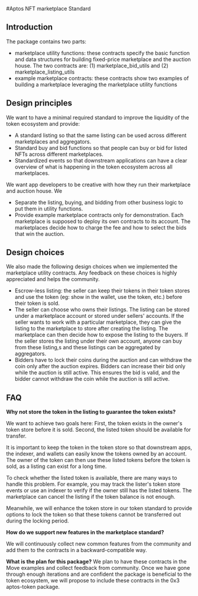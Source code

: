 #Aptos NFT marketplace Standard

Introduction
------------

The package contains two parts:

-   marketplace utility functions: these contracts specify the basic function and data structures for building fixed-price marketplace and the auction house. The two contracts are: (1) marketplace_bid_utils and (2) marketplace_listing_utils
-   example marketplace contracts: these contracts show two examples of building a marketplace leveraging the marketplace utility functions

Design principles
-----------------

We want to have a minimal required standard to improve the liquidity of the token ecosystem and provide:

-   A standard listing so that the same listing can be used across different marketplaces and aggregators.
-   Standard buy and bid functions so that people can buy or bid for listed NFTs across different marketplaces.
-   Standardized events so that downstream applications can have a clear overview of what is happening in the token ecosystem across all marketplaces.

We want app developers to be creative with how they run their marketplace and auction house. We

-   Separate the listing, buying, and bidding from other business logic to put them in utility functions.
-   Provide example marketplace contracts only for demonstration. Each marketplace is supposed to deploy its own contracts to its account. The marketplaces decide how to charge the fee and how to select the bids that win the auction.

Design choices
------------------

We also made the following design choices when we implemented the marketplace utility contracts. Any feedback on these choices is highly appreciated and helps the community.

-   Escrow-less listing: the seller can keep their tokens in their token stores and use the token (eg: show in the wallet, use the token, etc.) before their token is sold.
-   The seller can choose who owns their listings. The listing can be stored under a marketplace account or stored under sellers' accounts. If the seller wants to work with a particular marketplace, they can give the listing to the marketplace to store after creating the listing. The marketplace can then decide how to expose the listing to the buyers. If the seller stores the listing under their own account, anyone can buy from these listing,s and these listings can be aggregated by aggregators.
-   Bidders have to lock their coins during the auction and can withdraw the coin only after the auction expires. Bidders can increase their bid only while the auction is still active. This ensures the bid is valid, and the bidder cannot withdraw the coin while the auction is still active.

FAQ
----

**Why not store the token in the listing to guarantee the token exists?**

We want to achieve two goals here: First, the token exists in the owner's token store before it is sold. Second, the listed token should be available for transfer.

It is important to keep the token in the token store so that downstream apps, the indexer, and wallets can easily know the tokens owned by an account. The owner of the token can then use these listed tokens before the token is sold, as a listing can exist for a long time.

To check whether the listed token is available, there are many ways to handle this problem. For example, you may track the lister's token store events or use an indexer to verify if the owner still has the listed tokens. The marketplace can cancel the listing if the token balance is not enough.

Meanwhile, we will enhance the token store in our token standard to provide options to lock the token so that these tokens cannot be transferred out during the locking period.

**How do we support new features in the marketplace standard?**

We will continuously collect new common features from the community and add them to the contracts in a backward-compatible way.

**What is the plan for this package?**
We plan to have these contracts in the Move examples and collect feedback from community.
Once we have gone through enough iterations and are confident the package is beneficial to the token ecosystem, we will propose to include these contracts in the 0x3 aptos-token package.
